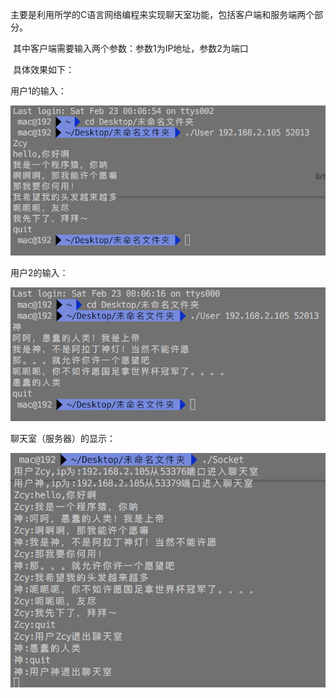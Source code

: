 ​	主要是利用所学的C语言网络编程来实现聊天室功能，包括客户端和服务端两个部分。

​	其中客户端需要输入两个参数：参数1为IP地址，参数2为端口

​	具体效果如下：

用户1的输入：

![User1](./photo/User1.png)

用户2的输入：

![User2](./photo/User2.png)

聊天室（服务器）的显示：

![Socket](./photo/Socket.png)
